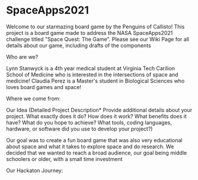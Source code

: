 # SpaceApps2021
Welcome to our starmazing board game by the Penguins of Callisto! This project is a board game made to address the NASA SpaceApps2021 challenge titled "Space Quest: The Game". Please see our Wiki Page for all details about our game, including drafts of the components

Who are we?


Lynn Stanwyck is a 4th year medical student at Virginia Tech Carilion School of Medicine who is interested in the intersections of space and medicine!
Claudia Perez is a Master's student in Biological Sciences who loves board games and space!

Where we come from:

Our Idea (Detailed Project Description* Provide additional details about your project. What exactly does it do? How does it work? What benefits does it have? What do you hope to achieve? What tools, coding languages, hardware, or software did you use to develop your project?) 

Our goal was to create a fun board game that was also very educational about space and what it takes to explore space and do research. We decided that we wanted to reach a broad audience, our goal being middle schoolers or older, with a small time investment


Our Hackaton Journey:

